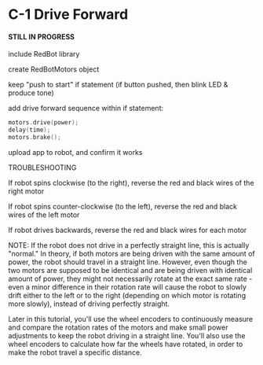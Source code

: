 # C-1 Drive Forward

#### **STILL IN PROGRESS**

include RedBot library

create RedBotMotors object

keep "push to start" if statement \(if button pushed, then blink LED & produce tone\)

add drive forward sequence within if statement:

```cpp
motors.drive(power);
delay(time);
motors.brake();
```

upload app to robot, and confirm it works

TROUBLESHOOTING

If robot spins clockwise \(to the right\), reverse the red and black wires of the right motor

If robot spins counter-clockwise \(to the left\), reverse the red and black wires of the left motor

If robot drives backwards, reverse the red and black wires for each motor

NOTE: If the robot does not drive in a perfectly straight line, this is actually "normal." In theory, if both motors are being driven with the same amount of power, the robot should travel in a straight line. However, even though the two motors are supposed to be identical and are being driven with identical amount of power, they might not necessarily rotate at the exact same rate - even a minor difference in their rotation rate will cause the robot to slowly drift either to the left or to the right \(depending on which motor is rotating more slowly\), instead of driving perfectly straight.

Later in this tutorial, you'll use the wheel encoders to continuously measure and compare the rotation rates of the motors and make small power adjustments to keep the robot driving in a straight line. You'll also use the wheel encoders to calculate how far the wheels have rotated, in order to make the robot travel a specific distance.

